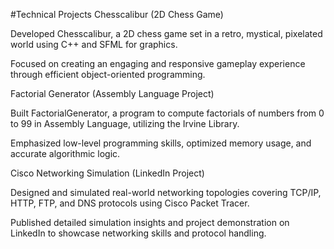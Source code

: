 #Technical Projects
Chesscalibur (2D Chess Game)

Developed Chesscalibur, a 2D chess game set in a retro, mystical, pixelated world using C++ and SFML for graphics.

Focused on creating an engaging and responsive gameplay experience through efficient object-oriented programming.

Factorial Generator (Assembly Language Project)

Built FactorialGenerator, a program to compute factorials of numbers from 0 to 99 in Assembly Language, utilizing the Irvine Library.

Emphasized low-level programming skills, optimized memory usage, and accurate algorithmic logic.

Cisco Networking Simulation (LinkedIn Project)

Designed and simulated real-world networking topologies covering TCP/IP, HTTP, FTP, and DNS protocols using Cisco Packet Tracer.

Published detailed simulation insights and project demonstration on LinkedIn to showcase networking skills and protocol handling.

